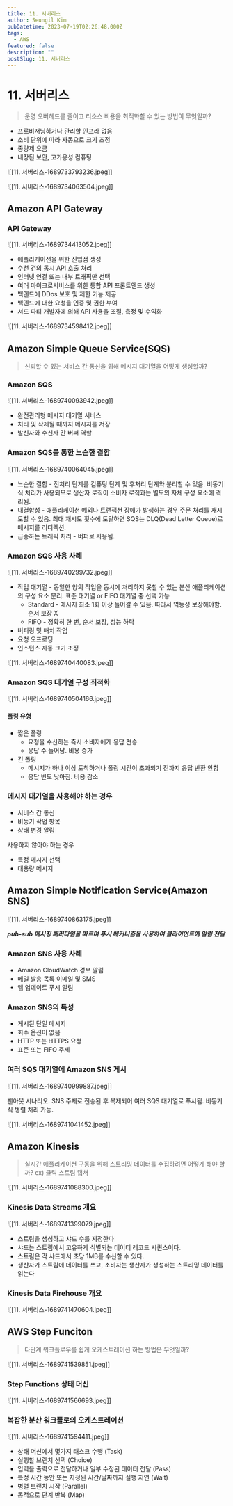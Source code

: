 ```yaml
---
title: 11. 서버리스
author: Seungil Kim
pubDatetime: 2023-07-19T02:26:48.000Z
tags:
  - AWS
featured: false
description: ""
postSlug: 11. 서버리스
---
```

# 11. 서버리스

> 운영 오버헤드를 줄이고 리소스 비용을 최적화할 수 있는 방법이 무엇일까?

- 프로비저닝하거나 관리할 인프라 없음
- 소비 단위에 따라 자동으로 크기 조정
- 종량제 요금
- 내장된 보안, 고가용성 컴퓨팅

![[11. 서버리스-1689733793236.jpeg]]

![[11. 서버리스-1689734063504.jpeg]]

## Amazon API Gateway

### API Gateway

![[11. 서버리스-1689734413052.jpeg]]

- 애플리케이션을 위한 진입점 생성
- 수천 건의 동시 API 호출 처리
- 인터넷 연결 또는 내부 트래픽만 선택
- 여러 마이크로서비스를 위한 통합 API 프론트엔드 생성
- 백엔드에 DDos 보호 및 제한 기능 제공
- 백엔드에 대한 요청을 인증 및 권한 부여
- 서드 파티 개발자에 의해 API 사용을 조절, 측정 및 수익화

![[11. 서버리스-1689734598412.jpeg]]

## Amazon Simple Queue Service(SQS)

> 신뢰할 수 있는 서비스 간 통신을 위해 메시지 대기열을 어떻게 생성할까?

### Amazon SQS

![[11. 서버리스-1689740093942.jpeg]]

- 완전관리형 메시지 대기열 서비스
- 처리 및 삭제될 때까지 메시지를 저장
- 발신자와 수신자 간 버퍼 역할

### Amazon SQS를 통한 느슨한 결합

![[11. 서버리스-1689740064045.jpeg]]

- 느슨한 결합 - 전처리 단계를 컴퓨팅 단계 및 후처리 단계와 분리할 수 있음. 비동기식 처리가 사용되므로 생산자 로직이 소비자 로직과는 별도의 자체 구성 요소에 격리됨.
- 내결함성 - 애플리케이션 예외나 트랜잭션 장애가 발생하는 경우 주문 처리를 재시도할 수 있음. 최대 재시도 횟수에 도달하면 SQS는 DLQ(Dead Letter Queue)로 메시지를 리디렉션.
- 급증하는 트래픽 처리 - 버퍼로 사용됨.

### Amazon SQS 사용 사례

![[11. 서버리스-1689740299732.jpeg]]

- 작업 대기열 - 동일한 양의 작업을 동시에 처리하지 못할 수 있는 분산 애플리케이션의 구성 요소 분리. 표준 대기열 or FIFO 대기열 중 선택 가능
    - Standard - 메시지 최소 1회 이상 들어갈 수 있음. 따라서 멱등성 보장해야함. 순서 보장 X
    - FIFO - 정확히 한 번, 순서 보장, 성능 하락
- 버퍼링 및 배치 작업
- 요청 오프로딩
- 인스턴스 자동 크기 조정

![[11. 서버리스-1689740440083.jpeg]]

### Amazon SQS 대기열 구성 최적화

![[11. 서버리스-1689740504166.jpeg]]

#### 폴링 유형
- 짧은 폴링
    - 요청을 수신하는 즉시 소비자에게 응답 전송
    - 응답 수 늘어남. 비용 증가
- 긴 폴링
    - 메시지가 하나 이상 도착하거나 폴링 시간이 초과되기 전까지 응답 반환 안함
    - 응답 빈도 낮아짐. 비용 감소

### 메시지 대기열을 사용해야 하는 경우

- 서비스 간 통신
- 비동기 작업 항목
- 상태 변경 알림

사용하지 않아야  하는 경우

- 특정 메시지 선택
- 대용량 메시지

## Amazon Simple Notification Service(Amazon SNS)

![[11. 서버리스-1689740863175.jpeg]]

***pub-sub 메시징 패러다임을 따르며 푸시 메커니즘을 사용하여 클라이언트에 알림 전달***

### Amazon SNS 사용 사례

- Amazon CloudWatch 경보 알림
- 메일 발송 목록 이메일 및 SMS
- 앱 업데이트 푸시 알림

### Amazon SNS의 특성

- 게시된 단일 메시지
- 회수 옵션이 없음
- HTTP 또는 HTTPS 요청
- 표준 또는 FIFO 주제

### 여러 SQS 대기열에 Amazon SNS 게시

![[11. 서버리스-1689740999887.jpeg]]

팬아웃 시나리오. SNS 주제로 전송된 후 복제되어 여러 SQS 대기열로 푸시됨. 비동기식 병렬 처리 가능.

![[11. 서버리스-1689741041452.jpeg]]

## Amazon Kinesis

> 실시간 애플리케이션 구동을 위해 스트리밍 데이터를 수집하려면 어떻게 해야 할까?
> ex) 클릭 스트림 캡쳐

![[11. 서버리스-1689741088300.jpeg]]

### Kinesis Data Streams 개요

![[11. 서버리스-1689741399079.jpeg]]

- 스트림을 생성하고 샤드 수를 지정한다
- 샤드는 스트림에서 고유하게 식별되는 데이터 레코드 시퀸스이다.
- 스트림은 각 샤드에서 초당 1MB를 수신할 수 있다.
- 생산자가 스트림에 데이터를 쓰고, 소비자는 생산자가 생성하는 스트리밍 데이터를 읽는다

### Kinesis Data Firehouse 개요

![[11. 서버리스-1689741470604.jpeg]]

## AWS Step Funciton

> 다단계 워크플로우를 쉽게 오케스트레이션 하는 방법은 무엇일까?

![[11. 서버리스-1689741539851.jpeg]]

### Step Functions 상태 머신

![[11. 서버리스-1689741566693.jpeg]]

### 복잡한 분산 워크플로의 오케스트레이션

![[11. 서버리스-1689741594411.jpeg]]

- 상태 머신에서 몇가지 태스크 수행 (Task)
- 실행할 브랜치 선택 (Choice)
- 입력을 출력으로 전달하거나 일부 수정된 데이터 전달 (Pass)
- 특정 시간 동안 또는 지정된 시간/날짜까지 실행 지연 (Wait)
- 병렬 브랜치 시작 (Parallel)
- 동적으로 단계 반복 (Map)

